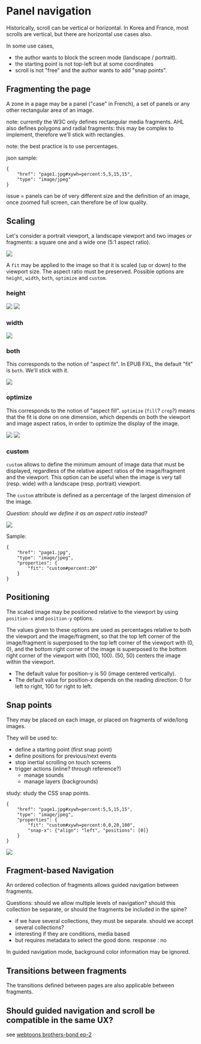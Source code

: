 # Panel navigation

Historically, scroll can be vertical or horizontal. In Korea and France, most scrolls are vertical, but there are horizontal use cases also.

In some use cases, 

- the author wants to block the screen mode (landscape / portrait). 
- the starting point is not top-left but at some coordinates
- scroll is not "free" and the author wants to add "snap points". 

## Fragmenting the page

A zone in a page may be a panel ("case" in French), a set of panels or any other rectangular area of an image.

note: currently the W3C only defines rectangular media fragments. AHL also defines polygons and radial fragments: this may be complex to implement, therefore we'll stick with rectangles. 

note: the best practice is to use percentages.

json sample:

	{
		"href": "page1.jpg#xywh=percent:5,5,15,15",
		"type": "image/jpeg"
	}

issue = panels can be of very different size and the definition of an image, once zoomed full screen, can therefore be of low quality.

## Scaling

Let's consider a portrait viewport, a landscape viewport and two images or fragments: a square one and a wide one (5:1 aspect ratio).

![](Scroll_elements.png)

A `fit` may be applied to the image so that it is scaled (up or down) to the viewport size. The aspect ratio must be preserved. Possible options are `height`, `width`, `both`, `optimize` and `custom`.

### height

![](Scroll_fit_height.png)
![](Scroll_fit_height_wide.png)

### width

![](Scroll_fit_width.png)

### both

This corresponds to the notion of "aspect fit". In EPUB FXL, the default "fit" is `both`. We'll stick with it.  

![](Scroll_fit_both.png)

### optimize

This corresponds to the notion of "aspect fill". `optimize` (`fill`? `crop`?) means that the fit is done on one dimension, which depends on both the viewport and image aspect ratios, in order to optimize the display of the image.

![](Scroll_fit_optimize.png)
![](Scroll_fit_height_wide.png)

### custom

`custom` allows to define the minimum amount of image data that must be displayed, regardless of the relative aspect ratios of the image/fragment and the viewport. This option can be useful when the image is  very tall (resp. wide) with a landscape (resp. portrait) viewport.

The `custom` attribute is defined as a percentage of the largest dimension of the image.

*Question: should we define it as an aspect ratio instead?*

![](Scroll_fit_custom.png)

Sample: 

	{
		"href": "page1.jpg",
		"type": "image/jpeg",
		"properties": {
			"fit": "custom#percent:20"
		}
	}


## Positioning

The scaled image may be positioned relative to the viewport by using `position-x` and `position-y` options.

The values given to these options are used as percentages relative to both the viewport and the image/fragment, so that the top left corner of the image/fragment is superposed to the top left corner of the viewport with (0, 0), and the bottom right corner of the image is superposed to the bottom right corner of the viewport with (100, 100). (50, 50) centers the image within the viewport.

- The default value for position-y is 50 (image centered vertically).
- The default value for position-x depends on the reading direction: 0 for left to right, 100 for right to left.


## Snap points

They may be placed on each image, or placed on fragments of wide/long images. 

They will be used to:

- define a starting point (first snap point)
- define positions for previous/next events
- stop inertial scrolling on touch screens
- trigger actions (inline? through reference?)
	- manage sounds
	- manage layers (backgrounds)

study: study the CSS snap points.

	{
		"href": "page1.jpg#xywh=percent:5,5,15,15",
		"type": "image/jpeg",
		"properties": {
			"fit": "custom#xywh=percent:0,0,20,100",
			"snap-x": {"align": "left", "positions": [0]}
		}
	}

![](Scroll_snap_left.png)

## Fragment-based Navigation

An ordered collection of fragments allows guided navigation between fragments.

Questions: 
should we allow multiple levels of navigation?
should this collection be separate, or should the fragments be included in the spine?
- if we have several collections, they must be separate.
should we accept several collections?
- interesting if they are conditions, media based 
- but requires metadata to select the good done.
response : no

In guided navigation mode, background color information may be ignored.


## Transitions between fragments

The transitions defined between pages are also applicable between fragments.


## Should guided navigation and scroll be compatible in the same UX? 

see [webtoons brothers-bond ep-2](http://www.webtoons.com/en/action/brothers-bond/ep-2/viewer?title_no=1191&episode_no=3)

